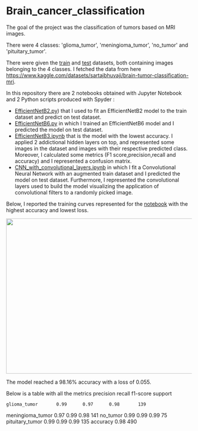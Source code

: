 # Brain_cancer_classification

The goal of the project was the classification of tumors based on MRI images.

There were 4 classes: 'glioma_tumor', 'meningioma_tumor', 'no_tumor' and 'pituitary_tumor'.

There were given the [train](https://github.com/Iron486/Brain_cancer_classification/tree/main/data/Training) and [test](https://github.com/Iron486/Brain_cancer_classification/tree/main/data/Training) datasets, both containing images belonging to the 4 classes. 
I fetched the data from here https://www.kaggle.com/datasets/sartajbhuvaji/brain-tumor-classification-mri.

In this repository there are 2 notebooks obtained with Jupyter Notebook and 2 Python scripts produced with Spyder :

- [EfficientNetB2.py](https://github.com/Iron486/Brain_cancer_classification/blob/main/EfficientNetB2.py)) that I used to fit an EfficientNetB2 model to the train dataset and predict on test dataset.
- [EfficientNetB6.py](https://github.com/Iron486/Brain_cancer_classification/blob/main/EfficientNetB6.py) in which I trained an EfficientNetB6 model and I predicted the model on test dataset.
- [EfficientNetB3.ipynb](https://github.com/Iron486/Brain_cancer_classification/blob/main/EfficientNetB3.ipynb) that is the model with the lowest accuracy. I applied 2 addictional hidden layers on top, and represented some images in the dataset and images with their respective predicted class. Moreover, I calculated some metrics (F1 score,precision,recall and accuracy) and I represented a confusion matrix.
- [CNN_with_convolutional_layers.ipynb](https://github.com/Iron486/Brain_cancer_classification/blob/main/CNN_with_convolutional_layers.ipynb) in which I fit a Convolutional Neural Network with an augmented train dataset and I predicted the model on test dataset. Furthermore, I represented the convolutional layers used to build the model visualizing the application of convolutional filters to a randomly picked image.


Below, I reported the training curves represented for the [notebook](https://github.com/Iron486/Brain_cancer_classification/blob/main/EfficientNetB3.ipynb) with the highest accuracy and lowest loss.

<p align="center"> <img src="https://user-images.githubusercontent.com/62444785/172028786-b25919f7-a963-4e51-8fb3-53a04633ce47.png" width="690" height="420"/>   </p>

The model reached a 98.16% accuracy with a loss of 0.055.

Below is a table with all the metrics 
precision    recall  f1-score   support

    glioma_tumor       0.99      0.97      0.98       139
meningioma_tumor       0.97      0.99      0.98       141
        no_tumor       0.99      0.99      0.99        75
 pituitary_tumor       0.99      0.99      0.99       135
        accuracy                           0.98       490

